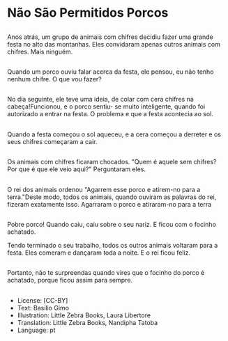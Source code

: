 # Não São Permitidos Porcos

##
Anos atrás, um grupo de animais com chifres decidiu fazer uma grande festa no alto das montanhas. Eles convidaram apenas outros animais com chifres. Mais ninguém.

##
Quando um porco ouviu falar acerca da festa, ele pensou, eu não tenho nenhum chifre. O que vou fazer?

##
No dia seguinte, ele teve uma ideia, de colar com cera chifres na cabeça!Funcionou, e o porco sentiu- se muito inteligente, quando foi autorizado a entrar na festa. O problema e que a festa acontecia ao sol.

##
Quando a festa começou o sol aqueceu, e a cera começou a derreter e os seus chifres começaram a cair.

##
Os animais com chifres ficaram chocados. "Quem é aquele sem chifres? Por que é que ele veio aqui?" Perguntaram eles.

##
O rei dos animais ordenou "Agarrem esse porco e atirem-no para a terra."Deste modo, todos os animais, quando ouviram as palavras do rei, fizeram exatamente isso. Agarraram o porco e atiraram-no para a terra

##
Pobre porco! Quando caiu, caiu sobre o seu nariz. E ficou com o focinho achatado.

Tendo terminado o seu trabalho, todos os outros animais voltaram para a festa. Eles comeram e dançaram toda a noite. E o rei ficou feliz.

##
Portanto, não te surpreendas quando vires que o focinho do porco é achatado, porque ficou assim para sempre.

##
* License: [CC-BY]
* Text: Basilio Gimo
* Illustration: Little Zebra Books, Laura Libertore
* Translation: Little Zebra Books, Nandipha Tatoba
* Language: pt
